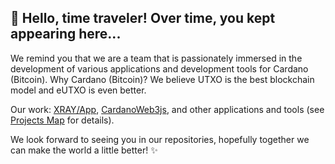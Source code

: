 ## 👋 Hello, time traveler! Over time, you kept appearing here...

We remind you that we are a team that is passionately immersed in the development of various applications and development tools for Cardano (Bitcoin). Why Cardano (Bitcoin)? We believe UTXO is the best blockchain model and eUTXO is even better.

Our work: [XRAY/App](https://xray.app), [CardanoWeb3js](https://cardano-web3-js.org), and other applications and tools (see [Projects Map](https://github.com/xray-network/projects-map) for details).

We look forward to seeing you in our repositories, hopefully together we can make the world a little better! ✨
